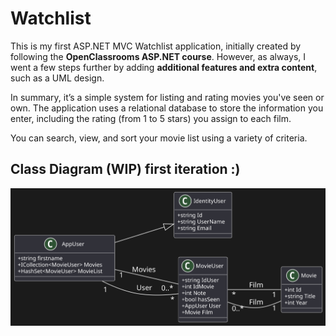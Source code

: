 # Watchlist

This is my first ASP.NET MVC Watchlist application, initially created by following the **OpenClassrooms ASP.NET course**. However, as always, I went a few steps further by adding **additional features and extra content**, such as a UML design.

In summary, it’s a simple system for listing and rating movies you've seen or own. The application uses a relational database to store the information you enter, including the rating (from 1 to 5 stars) you assign to each film.

You can search, view, and sort your movie list using a variety of criteria.

## Class Diagram (WIP) first iteration :)

![UML class diagram](./Class%20Diagram-Watchlist.svg)
